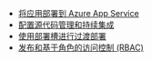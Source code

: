 * [将应用部署到 Azure App Service](../articles/app-service-web/web-sites-deploy.md)
* [配置源代码管理和持续集成](../articles/app-service-web/app-service-continuous-deployment.md)
* [使用部署槽进行过渡部署](../articles/app-service-web/web-sites-staged-publishing.md)
* [发布和基于角色的访问控制 (RBAC)](https://azure.microsoft.com/blog/rbac-and-azure-websites-publishing/)

<!---HONumber=Mooncake_0919_2016-->